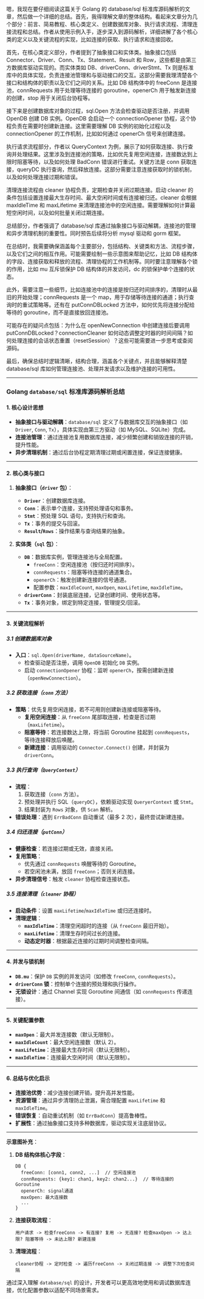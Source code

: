 嗯，我现在要仔细阅读这篇关于 Golang 的 database/sql 标准库源码解析的文章，然后做一个详细的总结。首先，我得理解文章的整体结构。看起来文章分为几个部分：前言、简易教程、核心类定义、创建数据库对象、执行请求流程、清理连接流程和总结。作者从使用示例入手，逐步深入到源码解析，详细讲解了各个核心类的定义以及关键流程的实现，比如连接的获取、执行请求和连接回收。

首先，在核心类定义部分，作者提到了抽象接口和实体类。抽象接口包括 Connector、Driver、Conn、Tx、Statement、Result 和 Row，这些都是由第三方数据库驱动实现的。而实体类如 DB、driverConn、driverStmt、Tx 则是标准库中的具体实现，负责连接池管理和与驱动接口的交互。这部分需要我理清楚各个接口和结构体的职责以及它们之间的关系。比如 DB 结构体中的 freeConn 是连接池，connRequests 用于处理等待连接的 goroutine，openerCh 用于触发新连接的创建，stop 用于关闭后台协程等。

接下来是创建数据库对象的过程，sql.Open 方法会检查驱动是否注册，并调用 OpenDB 创建 DB 实例。OpenDB 会启动一个 connectionOpener 协程，这个协程负责在需要时创建新连接。这里需要理解 DB 实例的初始化过程以及 connectionOpener 的工作机制，比如如何通过 openerCh 信号来创建连接。

执行请求流程部分，作者以 QueryContext 为例，展示了如何获取连接、执行查询并处理结果。这里涉及到连接池的策略，比如优先复用空闲连接，连接数达到上限时阻塞等待，以及如何处理 BadConn 错误进行重试。关键方法是 conn 获取连接，queryDC 执行查询，然后释放连接。这部分需要注意连接获取时的锁机制，以及如何处理连接过期和错误。

清理连接流程由 cleaner 协程负责，定期检查并关闭过期连接。启动 cleaner 的条件包括设置连接最大生存时间、最大空闲时间或有连接被归还。cleaner 会根据 maxIdleTime 和 maxLifetime 来清理连接池中的空闲连接。需要理解如何计算最短空闲时间，以及如何批量关闭过期连接。

总结部分，作者强调了 database/sql 库通过抽象接口与驱动解耦，连接池的管理和异步清理机制的重要性。同时预告后续将分析 mysql 驱动和 gorm 框架。

在总结时，我需要确保涵盖每个主要部分，包括结构、关键类和方法、流程步骤，以及它们之间的相互作用。可能需要绘制一些示意图来帮助记忆，比如 DB 结构体的字段、连接获取和释放的流程、清理协程的工作机制等。同时要注意理解各个锁的作用，比如 mu 互斥锁保护 DB 结构体的并发访问，dc 的锁保护单个连接的状态。

此外，需要注意一些细节，比如连接池中的连接是按归还时间排序的，清理时从最旧的开始处理；connRequests 是一个 map，用于存储等待连接的通道；执行查询时的重试策略等。还有在 putConnDBLocked 方法中，如何优先将连接分配给等待的 goroutine，而不是直接放回连接池。

可能存在的疑问点包括：为什么在 openNewConnection 中创建连接后要调用 putConnDBLocked？connectionCleaner 如何动态调整定时器的时间间隔？如何处理连接的会话状态重置（resetSession）？这些可能需要进一步思考或查阅源码。

最后，确保总结时逻辑清晰，结构合理，涵盖各个关键点，并且能够解释清楚 database/sql 库如何管理连接池、处理并发请求以及维护连接的可用性。

---

### Golang `database/sql` 标准库源码解析总结

#### **1. 核心设计思想**

- **抽象接口与驱动解耦**：`database/sql` 定义了与数据库交互的抽象接口（如 `Driver`, `Conn`, `Tx`），具体实现由第三方驱动（如 MySQL、SQLite）完成。
- **连接池管理**：通过连接池复用数据库连接，减少频繁创建和销毁连接的开销，提升性能。
- **异步清理机制**：通过后台协程定期清理过期或闲置连接，保证连接健康。

---

#### **2. 核心类与接口**

1. **抽象接口（`driver` 包）**：

   - **`Driver`**：创建数据库连接。
   - **`Conn`**：表示单个连接，支持预处理语句和事务。
   - **`Stmt`**：预处理 SQL 语句，支持执行和查询。
   - **`Tx`**：事务的提交与回滚。
   - **`Result`/`Rows`**：操作结果与查询结果的抽象。

2. **实体类（`sql` 包）**：
   - **`DB`**：数据库实例，管理连接池与全局配置。
     - `freeConn`：空闲连接池（按归还时间排序）。
     - `connRequests`：阻塞等待连接的通道集合。
     - `openerCh`：触发创建新连接的信号通道。
     - 配置参数：`maxIdleCount`, `maxOpen`, `maxLifetime`, `maxIdleTime`。
   - **`driverConn`**：封装底层连接，记录创建时间、使用状态等。
   - **`Tx`**：事务对象，绑定到特定连接，管理提交/回滚。

---

#### **3. 关键流程解析**

##### **3.1 创建数据库对象**

- **入口**：`sql.Open(driverName, dataSourceName)`。
  - 检查驱动是否注册，调用 `OpenDB` 初始化 `DB` 实例。
  - 启动 `connectionOpener` 协程：监听 `openerCh`，按需创建新连接（`openNewConnection`）。

##### **3.2 获取连接（`conn` 方法）**

- **策略**：优先复用空闲连接，若不可用则创建新连接或阻塞等待。
  - **复用空闲连接**：从 `freeConn` 尾部取连接，检查是否过期（`maxLifetime`）。
  - **阻塞等待**：若连接数达上限，将当前 Goroutine 挂起到 `connRequests`，等待连接释放后唤醒。
  - **新建连接**：调用驱动的 `Connector.Connect()` 创建，并封装为 `driverConn`。

##### **3.3 执行查询（`QueryContext`）**

- **流程**：
  1. 获取连接（`conn` 方法）。
  2. 预处理并执行 SQL（`queryDC`），依赖驱动实现 `QueryerContext` 或 `Stmt`。
  3. 结果封装为 `Rows` 对象，供 `Scan` 解析。
- **错误处理**：遇到 `ErrBadConn` 自动重试（最多 2 次），最终尝试新建连接。

##### **3.4 归还连接（`putConn`）**

- **健康检查**：若连接过期或无效，直接关闭。
- **复用策略**：
  - 优先通过 `connRequests` 唤醒等待的 Goroutine。
  - 若空闲池未满，放回 `freeConn`；否则关闭连接。
- **异步清理信号**：触发 `cleaner` 协程检查连接状态。

##### **3.5 连接清理（`cleaner` 协程）**

- **启动条件**：设置 `maxLifetime`/`maxIdleTime` 或归还连接时。
- **清理逻辑**：
  - **`maxIdleTime`**：清理空闲超时的连接（从 `freeConn` 最旧开始）。
  - **`maxLifetime`**：清理生存时间过长的连接。
  - **动态定时器**：根据最近连接的过期时间调整检查间隔。

---

#### **4. 并发与锁机制**

- **`DB.mu`**：保护 `DB` 实例的并发访问（如修改 `freeConn`, `connRequests`）。
- **`driverConn` 锁**：控制单个连接的预处理和执行操作。
- **无锁设计**：通过 Channel 实现 Goroutine 间通信（如 `connRequests` 传递连接）。

---

#### **5. 关键配置参数**

- **`maxOpen`**：最大并发连接数（默认无限制）。
- **`maxIdleCount`**：最大空闲连接数（默认 2）。
- **`maxLifetime`**：连接最大生存时间（默认无限制）。
- **`maxIdleTime`**：连接最大空闲时间（默认无限制）。

---

#### **6. 总结与优化启示**

- **连接池优势**：减少连接创建开销，提升高并发性能。
- **资源管理**：通过异步清理防止泄漏，需合理配置 `maxLifetime` 和 `maxIdleTime`。
- **错误恢复**：自动重试机制（如 `ErrBadConn`）提高鲁棒性。
- **扩展性**：通过抽象接口支持多种数据库，驱动实现关注底层协议。

---

**示意图补充**：

1. **DB 结构体核心字段**：
   ```
   DB {
     freeConn: [conn1, conn2, ...]  // 空闲连接池
     connRequests: {key1: chan1, key2: chan2...}  // 等待连接的Goroutine
     openerCh: signal通道
     maxOpen: 最大连接数
     ...
   }
   ```
2. **连接获取流程**：
   ```
   用户请求 -> 检查freeConn -> 有连接? 复用 -> 无连接? 检查maxOpen -> 达上限? 阻塞等待 -> 未达上限? 新建连接
   ```
3. **清理流程**：
   ```
   cleaner协程 -> 定时检查 -> 遍历freeConn -> 关闭过期连接 -> 调整下次检查间隔
   ```

通过深入理解 `database/sql` 的设计，开发者可以更高效地使用和调试数据库连接，优化配置参数以适配不同场景需求。
